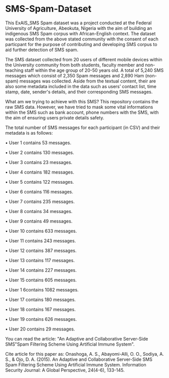 # SMS-Spam-Dataset

This ExAIS_SMS Spam dataset was a project conducted at the Federal University of Agriculture, Abeokuta, Nigeria with the aim of building an indigenous SMS Spam corpus with African-English context. The dataset was collected from the above stated community with the consent of each particpant for the purpose of contributing and developing SMS corpus to aid further detection of SMS spam. 

The SMS dataset collected from 20 users of different mobile devices within the University community from both students, faculty member and non-teaching staff within the age group of 20-50 years old. A total of 5,240 SMS messages which consist of 2,350 Spam messages and 2,890 Ham (non-spam) messages was collected. Aside from the textual content, their are also some metadata included in the data such as users’ contact list, time stamp, date, sender's details, and their corresponding SMS messages. 

What am we trying to achieve with this SMS? This repository contains the raw SMS data. However, we have tried to mask some vital informations within the SMS such as bank account, phone numbers with the SMS, with the aim of ensuring users private details safety. 

The total number of SMS messages for each participant (in CSV) and their metadata is as follows:

  •	User 1 contains 53 messages.
  
  •	User 2 contains 130 messages.
  
  •	User 3 contains 23 messages.
  
  •	User 4 contains 182 messages.
  
  •	User 5 contains 122 messages.
  
  •	User 6 contains 116 messages.
  
  •	User 7 contains 235 messages.
  
  •	User 8 contains 34 messages.
  
  •	User 9 contains 49 messages.
  
  •	User 10 contains 633 messages.
  
  •	User 11 contains 243 messages.
    
  •	User 12 contains 387 messages.
  
  •	User 13 contains 117 messages.
  
  •	User 14 contains 227 messages.
  
  •	User 15 contains 605 messages.
  
  •	User 1 6contains 1082 messages.
  
  •	User 17 contains 180 messages.
  
  •	User 18 contains 167 messages.
  
  •	User 19 contains 626 messages.
  
  •	User 20 contains 29 messages.
  
  
You can read the article: "An Adaptive and Collaborative Server-Side SMS"Spam Filtering Scheme Using Artificial Immune System".

Cite article for this paper as: Onashoga, A. S., Abayomi-Alli, O. O., Sodiya, A. S., & Ojo, D. A. (2015). An Adaptive and Collaborative Server-Side SMS Spam Filtering Scheme Using Artificial Immune System. Information Security Journal: A Global Perspective, 24(4-6), 133-145.
